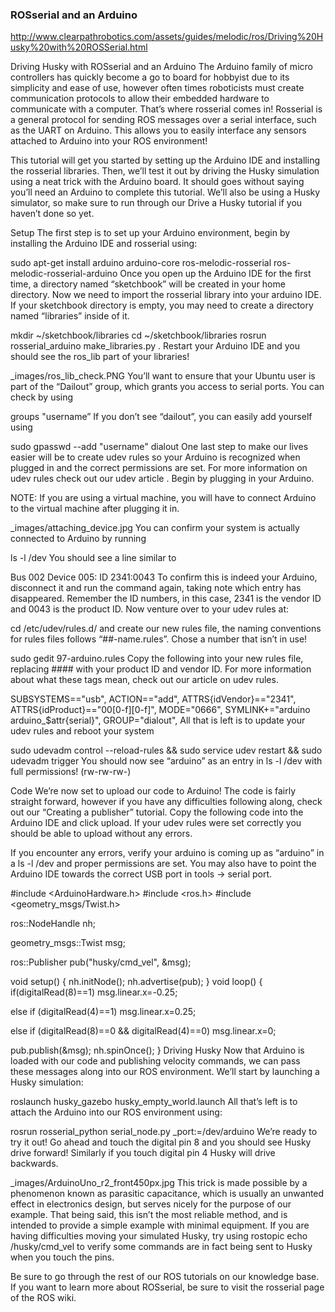 
### ROSserial and an Arduino

http://www.clearpathrobotics.com/assets/guides/melodic/ros/Driving%20Husky%20with%20ROSSerial.html

Driving Husky with ROSserial and an Arduino
The Arduino family of micro controllers has quickly become a go to board for hobbyist due to its simplicity and ease of use, however often times roboticists must create communication protocols to allow their embedded hardware to communicate with a computer. That’s where rosserial comes in! Rosserial is a general protocol for sending ROS messages over a serial interface, such as the UART on Arduino. This allows you to easily interface any sensors attached to Arduino into your ROS environment!

This tutorial will get you started by setting up the Arduino IDE and installing the rosserial libraries. Then, we’ll test it out by driving the Husky simulation using a neat trick with the Arduino board. It should goes without saying you’ll need an Arduino to complete this tutorial. We’ll also be using a Husky simulator, so make sure to run through our Drive a Husky tutorial if you haven’t done so yet.

Setup
The first step is to set up your Arduino environment, begin by installing the Arduino IDE and rosserial using:

sudo apt-get install arduino arduino-core ros-melodic-rosserial ros-melodic-rosserial-arduino
Once you open up the Arduino IDE for the first time, a directory named “sketchbook” will be created in your home directory. Now we need to import the rosserial library into your arduino IDE. If your sketchbook directory is empty, you may need to create a directory named “libraries” inside of it.

mkdir ~/sketchbook/libraries
cd ~/sketchbook/libraries
rosrun rosserial_arduino make_libraries.py .
Restart your Arduino IDE and you should see the ros_lib part of your libraries!

_images/ros_lib_check.PNG
You’ll want to ensure that your Ubuntu user is part of the “Dailout” group, which grants you access to serial ports. You can check by using

groups "username”
If you don’t see “dailout”, you can easily add yourself using

sudo gpasswd --add "username" dialout
One last step to make our lives easier will be to create udev rules so your Arduino is recognized when plugged in and the correct permissions are set. For more information on udev rules check out our udev article . Begin by plugging in your Arduino.

NOTE: If you are using a virtual machine, you will have to connect Arduino to the virtual machine after plugging it in.

_images/attaching_device.jpg
You can confirm your system is actually connected to Arduino by running

ls -l /dev
You should see a line similar to

Bus 002 Device 005: ID 2341:0043
To confirm this is indeed your Arduino, disconnect it and run the command again, taking note which entry has disappeared. Remember the ID numbers, in this case, 2341 is the vendor ID and 0043 is the product ID. Now venture over to your udev rules at:

cd /etc/udev/rules.d/
and create our new rules file, the naming conventions for rules files follows “##-name.rules”. Chose a number that isn’t in use!

sudo gedit 97-arduino.rules
Copy the following into your new rules file, replacing #### with your product ID and vendor ID. For more information about what these tags mean, check out our article on udev rules.

SUBSYSTEMS=="usb", ACTION=="add", ATTRS{idVendor}=="2341", ATTRS{idProduct}=="00[0-f][0-f]", MODE="0666", SYMLINK+="arduino arduino_$attr{serial}", GROUP="dialout",
All that is left is to update your udev rules and reboot your system

sudo udevadm control --reload-rules && sudo service udev restart && sudo udevadm trigger
You should now see “arduino” as an entry in ls -l /dev with full permissions! (rw-rw-rw-)

Code
We’re now set to upload our code to Arduino! The code is fairly straight forward, however if you have any difficulties following along, check out our “Creating a publisher” tutorial. Copy the following code into the Arduino IDE and click upload. If your udev rules were set correctly you should be able to upload without any errors.

If you encounter any errors, verify your arduino is coming up as “arduino” in a ls -l /dev and proper permissions are set. You may also have to point the Arduino IDE towards the correct USB port in tools -> serial port.

#include <ArduinoHardware.h>
#include <ros.h>
#include <geometry_msgs/Twist.h>

ros::NodeHandle nh;

geometry_msgs::Twist msg;

ros::Publisher pub("husky/cmd_vel", &msg);

void setup()
{
 nh.initNode();
 nh.advertise(pub);
} void loop()
{
 if(digitalRead(8)==1)
 msg.linear.x=-0.25;

else if (digitalRead(4)==1)
msg.linear.x=0.25;

else if (digitalRead(8)==0 && digitalRead(4)==0)
msg.linear.x=0;

pub.publish(&msg);
nh.spinOnce();
}
Driving Husky
Now that Arduino is loaded with our code and publishing velocity commands, we can pass these messages along into our ROS environment. We’ll start by launching a Husky simulation:

roslaunch husky_gazebo husky_empty_world.launch
All that’s left is to attach the Arduino into our ROS environment using:

rosrun rosserial_python serial_node.py _port:=/dev/arduino
We’re ready to try it out! Go ahead and touch the digital pin 8 and you should see Husky drive forward! Similarly if you touch digital pin 4 Husky will drive backwards.

_images/ArduinoUno_r2_front450px.jpg
This trick is made possible by a phenomenon known as parasitic capacitance, which is usually an unwanted effect in electronics design, but serves nicely for the purpose of our example. That being said, this isn’t the most reliable method, and is intended to provide a simple example with minimal equipment. If you are having difficulties moving your simulated Husky, try using rostopic echo /husky/cmd_vel to verify some commands are in fact being sent to Husky when you touch the pins.

Be sure to go through the rest of our ROS tutorials on our knowledge base. If you want to learn more about ROSserial, be sure to visit the rosserial page of the ROS wiki.



